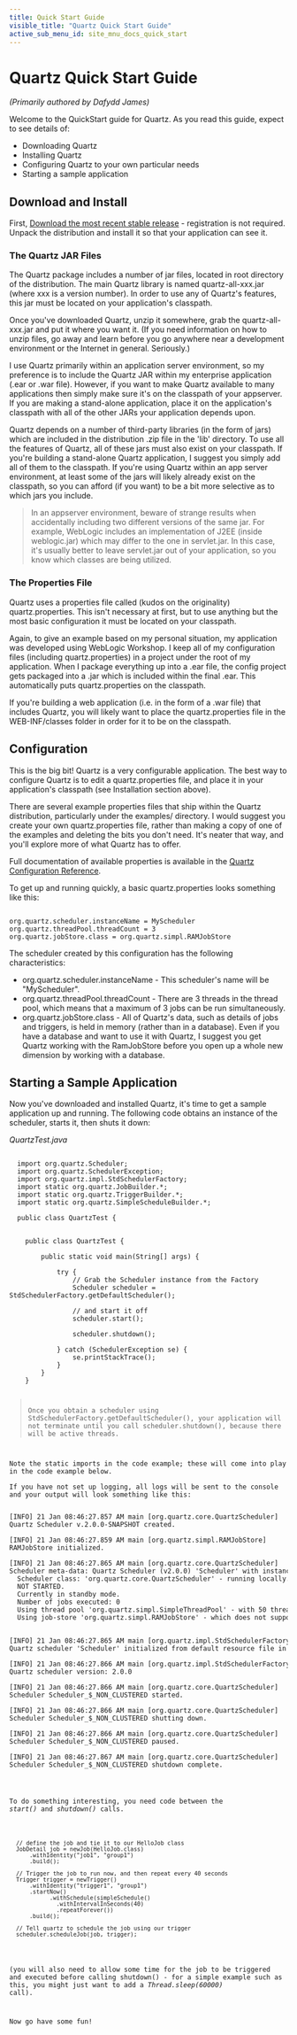 ```yaml
---
title: Quick Start Guide
visible_title: "Quartz Quick Start Guide"
active_sub_menu_id: site_mnu_docs_quick_start
---
```

# Quartz Quick Start Guide

*(Primarily authored by Dafydd James)*

Welcome to the QuickStart guide for Quartz. As you read this guide, expect to see details of:

* Downloading Quartz
* Installing Quartz
* Configuring Quartz to your own particular needs
* Starting a sample application


## Download and Install

First, [Download the most recent stable release](/downloads/) - registration is not required. Unpack the distribution and install it so that your application can see it.


### The Quartz JAR Files

The Quartz package includes a number of jar files, located in root directory of the distribution. The main Quartz library is named quartz-all-xxx.jar (where xxx is a version number). In order to use any of Quartz's features, this jar must be located on your application's classpath.

Once you've downloaded Quartz, unzip it somewhere, grab the quartz-all-xxx.jar and put it where you want it. (If you need information on how to unzip files, go away and learn before you go anywhere near a development environment or the Internet in general. Seriously.)

I use Quartz primarily within an application server environment, so my preference is to include the Quartz JAR within my enterprise application (.ear or .war file). However, if you want to make Quartz available to many applications then simply make sure it's on the classpath of your appserver. If you are making a stand-alone application, place it on the application's classpath with all of the other JARs your application depends upon.

Quartz depends on a number of third-party libraries (in the form of jars) which are included in the distribution .zip file in the 'lib' directory. To use all the features of Quartz, all of these jars must also exist on your classpath. If you're building a stand-alone Quartz application, I suggest you simply add all of them to the classpath. If you're using Quartz within an app server environment, at least some of the jars will likely already exist on the classpath, so you can afford (if you want) to be a bit more selective as to which jars you include.

<blockquote>In an appserver environment, beware of strange results when accidentally including two different versions of the same jar. For example, WebLogic includes an implementation of J2EE (inside weblogic.jar) which may differ to the one in servlet.jar. In this case, it's usually better to leave servlet.jar out of your application, so you know which classes are being utilized.</blockquote>


### The Properties File

Quartz uses a properties file called (kudos on the originality) quartz.properties. This isn't necessary at first, but to use anything but the most basic configuration it must be located on your classpath.

Again, to give an example based on my personal situation, my application was developed using WebLogic Workshop. I keep all of my configuration files (including quartz.properties) in a project under the root of my application. When I package everything up into a .ear file, the config project gets packaged into a .jar which is included within the final .ear. This automatically puts quartz.properties on the classpath.

If you're building a web application (i.e. in the form of a .war file) that includes Quartz, you will likely want to place the quartz.properties file in the WEB-INF/classes folder in order for it to be on the classpath.


## Configuration

This is the big bit! Quartz is a very configurable application. The best way to configure Quartz is to edit a quartz.properties file, and place it in your application's classpath (see Installation section above).

There are several example properties files that ship within the Quartz distribution, particularly under the examples/ directory. I would suggest you create your own quartz.properties file, rather than making a copy of one of the examples and deleting the bits you don't need. It's neater that way, and you'll explore more of what Quartz has to offer.

Full documentation of available properties is available in the [Quartz Configuration Reference](/documentation/quartz-2.1.7/configuration).

To get up and running quickly, a basic quartz.properties looks something like this:

<pre class="prettyprint highlight"><code class="language-java" data-lang="java">
org.quartz.scheduler.instanceName = MyScheduler
org.quartz.threadPool.threadCount = 3
org.quartz.jobStore.class = org.quartz.simpl.RAMJobStore
</code></pre>

The scheduler created by this configuration has the following characteristics:

* org.quartz.scheduler.instanceName - This scheduler's name will be "MyScheduler".
* org.quartz.threadPool.threadCount - There are 3 threads in the thread pool, which means that a maximum of 3 jobs can be run simultaneously.
* org.quartz.jobStore.class - All of Quartz's data, such as details of jobs and triggers, is held in memory (rather than in a database).
Even if you have a database and want to use it with Quartz, I suggest you get Quartz working with the RamJobStore before you open up a whole new dimension by working with a database.

## Starting a Sample Application

Now you've downloaded and installed Quartz, it's time to get a sample application up and running. The following code obtains an instance of the scheduler, starts it, then shuts it down:

*QuartzTest.java*
<pre class="prettyprint highlight"><code class="language-java" data-lang="java">
  import org.quartz.Scheduler;
  import org.quartz.SchedulerException;
  import org.quartz.impl.StdSchedulerFactory;
  import static org.quartz.JobBuilder.*;
  import static org.quartz.TriggerBuilder.*;
  import static org.quartz.SimpleScheduleBuilder.*;

  public class QuartzTest {


    public class QuartzTest {

        public static void main(String[] args) {

            try {
                // Grab the Scheduler instance from the Factory
                Scheduler scheduler = StdSchedulerFactory.getDefaultScheduler();

                // and start it off
                scheduler.start();

                scheduler.shutdown();

            } catch (SchedulerException se) {
                se.printStackTrace();
            }
        }
    }

<blockquote>
Once you obtain a scheduler using StdSchedulerFactory.getDefaultScheduler(), your application will not terminate until you call scheduler.shutdown(), because there will be active threads.
</blockquote>

Note the static imports in the code example; these will come into play in the code example below.

If you have not set up logging, all logs will be sent to the console and your output will look something like this:

<pre>
[INFO] 21 Jan 08:46:27.857 AM main [org.quartz.core.QuartzScheduler]
Quartz Scheduler v.2.0.0-SNAPSHOT created.

[INFO] 21 Jan 08:46:27.859 AM main [org.quartz.simpl.RAMJobStore]
RAMJobStore initialized.

[INFO] 21 Jan 08:46:27.865 AM main [org.quartz.core.QuartzScheduler]
Scheduler meta-data: Quartz Scheduler (v2.0.0) 'Scheduler' with instanceId 'NON_CLUSTERED'
  Scheduler class: 'org.quartz.core.QuartzScheduler' - running locally.
  NOT STARTED.
  Currently in standby mode.
  Number of jobs executed: 0
  Using thread pool 'org.quartz.simpl.SimpleThreadPool' - with 50 threads.
  Using job-store 'org.quartz.simpl.RAMJobStore' - which does not support persistence. and is not clustered.


[INFO] 21 Jan 08:46:27.865 AM main [org.quartz.impl.StdSchedulerFactory]
Quartz scheduler 'Scheduler' initialized from default resource file in Quartz package: 'quartz.properties'

[INFO] 21 Jan 08:46:27.866 AM main [org.quartz.impl.StdSchedulerFactory]
Quartz scheduler version: 2.0.0

[INFO] 21 Jan 08:46:27.866 AM main [org.quartz.core.QuartzScheduler]
Scheduler Scheduler_$_NON_CLUSTERED started.

[INFO] 21 Jan 08:46:27.866 AM main [org.quartz.core.QuartzScheduler]
Scheduler Scheduler_$_NON_CLUSTERED shutting down.

[INFO] 21 Jan 08:46:27.866 AM main [org.quartz.core.QuartzScheduler]
Scheduler Scheduler_$_NON_CLUSTERED paused.

[INFO] 21 Jan 08:46:27.867 AM main [org.quartz.core.QuartzScheduler]
Scheduler Scheduler_$_NON_CLUSTERED shutdown complete.
</pre>

To do something interesting, you need code between the *start()* and *shutdown()* calls.

<pre class="prettyprint highlight"><code class="language-java" data-lang="java">
  // define the job and tie it to our HelloJob class
  JobDetail job = newJob(HelloJob.class)
      .withIdentity("job1", "group1")
      .build();

  // Trigger the job to run now, and then repeat every 40 seconds
  Trigger trigger = newTrigger()
      .withIdentity("trigger1", "group1")
      .startNow()
            .withSchedule(simpleSchedule()
              .withIntervalInSeconds(40)
              .repeatForever())            
      .build();

  // Tell quartz to schedule the job using our trigger
  scheduler.scheduleJob(job, trigger);
</code></pre>

(you will also need to allow some time for the job to be triggered and executed before calling shutdown() - for a simple example such as this, you might just want to add a *Thread.sleep(60000)* call).

Now go have some fun!
